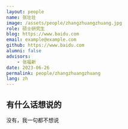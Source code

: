 ```yaml
---
layout: people
name: 张壮壮
image: /assets/people/zhangzhuangzhuang.jpg
role: 硕士研究生
blog: https://www.baidu.com
email: example@example.com
github: https://www.baidu.com
alumni: false
advisors:
    - 张福新
date: 2023-06-26
permalink: people/zhangzhuangzhuang
lang: zh
---
```


## 有什么话想说的

没有，我一句都不想说